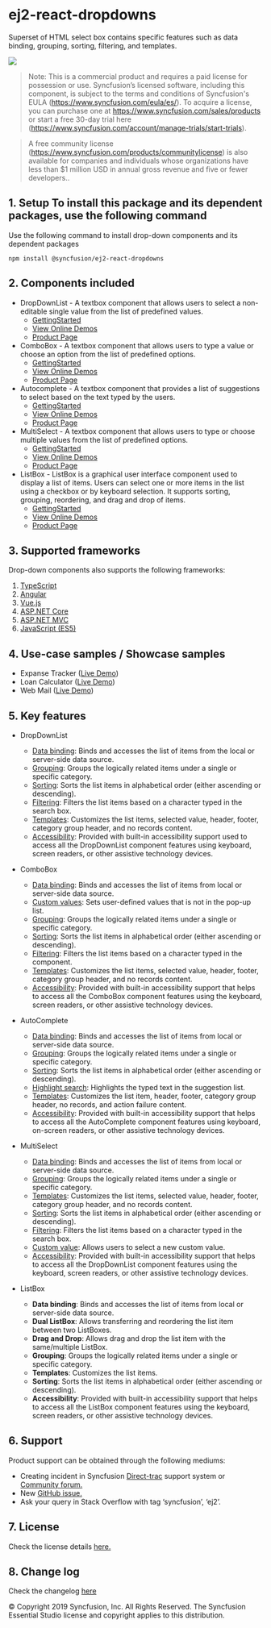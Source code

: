 # ej2-react-dropdowns

Superset of HTML select box contains specific features such as data binding, grouping, sorting, filtering, and templates.

![](../../ReadMe_Images/gif.gif)

>Note: This is a commercial product and requires a paid license for possession or use. Syncfusion’s licensed software, including this component, is subject to the terms and conditions of Syncfusion's EULA (https://www.syncfusion.com/eula/es/). To acquire a license, you can purchase one at https://www.syncfusion.com/sales/products or start a free 30-day trial here (https://www.syncfusion.com/account/manage-trials/start-trials).

>A free community license (https://www.syncfusion.com/products/communitylicense) is also available for companies and individuals whose organizations have less than $1 million USD in annual gross revenue and five or fewer developers..

## 1. Setup To install this package and its dependent packages, use the following command

Use the following command to install drop-down components and its dependent packages

```
npm install @syncfusion/ej2-react-dropdowns
```

## 2. Components included

* DropDownList - A textbox component that allows users to select a non-editable single value from the list of predefined values.
    * [GettingStarted](https://ej2.syncfusion.com/react/documentation/drop-down-list/getting-started)
    * [View Online Demos](https://ej2.syncfusion.com/react/demos/#/material/drop-down-list/default)
    * [Product Page](https://www.syncfusion.com/products/react/dropdownlist)
* ComboBox - A textbox component that allows users to type a value or choose an option from the list of predefined options.
    * [GettingStarted](https://ej2.syncfusion.com/react/documentation/combo-box/getting-started)
    * [View Online Demos](https://ej2.syncfusion.com/react/demos/#/material/combo-box/default)
    * [Product Page](https://www.syncfusion.com/products/react/combobox)
* Autocomplete - A textbox component that provides a list of suggestions to select based on the text typed by the users.
    * [GettingStarted](https://ej2.syncfusion.com/react/documentation/auto-complete/getting-started)
    * [View Online Demos](https://ej2.syncfusion.com/react/demos/#/material/auto-complete/default)
    * [Product Page](https://www.syncfusion.com/products/react/autocomplete)
* MultiSelect - A textbox component that allows users to type or choose multiple values from the list of predefined options.
    * [GettingStarted](https://ej2.syncfusion.com/react/documentation/multi-select/getting-started)
    * [View Online Demos](https://ej2.syncfusion.com/react/demos/#/material/multi-select/default)
    * [Product Page](https://www.syncfusion.com/products/react/multiselect)
* ListBox - ListBox is a graphical user interface component used to display a list of items. Users can select one or more items in the list using a checkbox or by keyboard selection. It supports sorting, grouping, reordering, and drag and drop of items.
    * [GettingStarted](https://ej2.syncfusion.com/react/documentation/list-box/getting-started)
    * [View Online Demos](https://ej2.syncfusion.com/react/demos/#/material/list-box/default)
    * [Product Page](https://www.syncfusion.com/products/react/listbox)

## 3. Supported frameworks

Drop-down components also supports the following frameworks:
1.	[TypeScript](https://ej2.syncfusion.com/demos/#/material)
2.	[Angular](https://ej2.syncfusion.com/angular/demos/#/material)
3.	[Vue.js](https://ej2.syncfusion.com/vue/demos/#/material)
4.	[ASP.NET Core](https://ej2.syncfusion.com/aspnetcore/)
5.	[ASP.NET MVC](https://ej2.syncfusion.com/aspnetcore/)
6.	[JavaScript (ES5)](https://ej2.syncfusion.com/javascript/demos/#/material)

## 4. Use-case samples / Showcase samples

* Expanse Tracker ([Live Demo](https://ej2.syncfusion.com/showcase/typescript/expensetracker/?utm_source=npm&utm_campaign=dropdown#/dashboard))
* Loan Calculator ([Live Demo](https://ej2.syncfusion.com/showcase/typescript/loancalculator/?utm_source=npm&utm_campaign=dropdwonlist#/default))
* Web Mail ([Live Demo](https://ej2.syncfusion.com/showcase/typescript/webmail/#/home))

## 5. Key features
* DropDownList
    * [Data binding](https://ej2.syncfusion.com/react/demos/#/material/drop-down-list/data-binding): Binds and accesses the list of items from the local or server-side data source.
    * [Grouping](https://ej2.syncfusion.com/react/demos/#/material/drop-down-list/grouping-icon): Groups the logically related items under a single or specific category.
    * [Sorting](https://ej2.syncfusion.com/react/documentation/api/drop-down-list#sortorder): Sorts the list items in alphabetical order (either ascending or descending).
    * [Filtering](https://ej2.syncfusion.com/react/demos/#/material/drop-down-list/filtering): Filters the list items based on a character typed in the search box.
    * [Templates](https://ej2.syncfusion.com/react/demos/#/material/drop-down-list/template): Customizes the list items, selected value, header, footer, category group header, and no records content.
    * [Accessibility](https://ej2.syncfusion.com/react/documentation/drop-down-list/accessibility): Provided with built-in accessibility support used to access all the DropDownList component features using keyboard, screen readers, or other assistive technology devices.


* ComboBox
    * [Data binding](https://ej2.syncfusion.com/react/demos/#/material/combo-box/data-binding): Binds and accesses the list of items from local or server-side data source.
    * [Custom values](https://ej2.syncfusion.com/react/demos/#/material/combo-box/custom-value): Sets user-defined values that is not in the pop-up list.
    * [Grouping](https://ej2.syncfusion.com/react/demos/#/material/combo-box/grouping-icon): Groups the logically related items under a single or specific category.
    * [Sorting](https://ej2.syncfusion.com/react/documentation/api/combo-box#sortorder): Sorts the list items in alphabetical order (either ascending or descending).
    * [Filtering](https://ej2.syncfusion.com/react/demos/#/material/combo-box/filtering): Filters the list items based on a character typed in the component.
    * [Templates](https://ej2.syncfusion.com/react/demos/#/material/combo-box/template): Customizes the list items, selected value, header, footer, category group header, and no records content.
    * [Accessibility](https://ej2.syncfusion.com/react/documentation/combo-box/accessibility): Provided with built-in accessibility support that helps to access all the ComboBox component features using the keyboard, screen readers, or other assistive technology devices.


* AutoComplete
    * [Data binding](https://ej2.syncfusion.com/react/demos/#/material/auto-complete/data-binding): Binds and accesses the list of items from local or server-side data source.
    * [Grouping](https://ej2.syncfusion.com/react/demos/#/material/auto-complete/grouping-icon): Groups the logically related items under a single or specific category.
    * [Sorting](https://ej2.syncfusion.com/react/documentation/api/auto-complete#sortorder): Sorts the list items in alphabetical order (either ascending or descending).
    * [Highlight search](https://ej2.syncfusion.com/react/demos/#/material/auto-complete/highlight): Highlights the typed text in the suggestion list.
    * [Templates](https://ej2.syncfusion.com/react/demos/#/material/auto-complete/template): Customizes the list item, header, footer, category group header, no records, and action failure content.
    * [Accessibility](https://ej2.syncfusion.com/react/documentation/auto-complete/accessibility): Provided with built-in accessibility support that helps to access all the AutoComplete component features using keyboard, on-screen readers, or other assistive technology devices.


* MultiSelect
    * [Data binding](https://ej2.syncfusion.com/react/demos/#/material/multi-select/data-binding): Binds and accesses the list of items from local or server-side data source.
    * [Grouping](https://ej2.syncfusion.com/react/demos/#/material/multi-select/grouping): Groups the logically related items under a single or specific category.
    * [Templates](https://ej2.syncfusion.com/react/demos/#/material/multi-select/template): Customizes the list items, selected value, header, footer, category group header, and     no records content.
    * [Sorting](https://ej2.syncfusion.com/react/documentation/api/multi-select#sortorder): Sorts the list items in alphabetical order (either ascending or descending).
    * [Filtering](https://ej2.syncfusion.com/react/demos/#/material/multi-select/filtering): Filters the list items based on a character typed in the search box.
    * [Custom value](https://ej2.syncfusion.com/react/demos/#/material/multi-select/custom-value): Allows users to select a new custom value.
    * [Accessibility](https://ej2.syncfusion.com/react/documentation/multi-select/accessibility): Provided with built-in accessibility support that helps to access all the      DropDownList component features using the keyboard, screen readers, or other assistive technology devices.

* ListBox
    * **Data binding**: Binds and accesses the list of items from local or server-side data source.
    * **Dual ListBox**: Allows transferring and reordering the list item between two ListBoxes.
    * **Drag and Drop**: Allows drag and drop the list item with the same/multiple ListBox.
    * **Grouping**: Groups the logically related items under a single or specific category.
    * **Templates**: Customizes the list items.
    * **Sorting**: Sorts the list items in alphabetical order (either ascending or descending).
    * **Accessibility**: Provided with built-in accessibility support that helps to access all the ListBox component features using the keyboard, screen readers, or other assistive technology devices.

## 6. Support
Product support can be obtained through the following mediums:
* Creating incident in Syncfusion [Direct-trac](https://www.syncfusion.com/support/directtrac/incidents?utm_source=npm&utm_campaign=dropdwon) support system or [Community forum.](https://www.syncfusion.com/forums/essential-js2?utm_source=npm&utm_campaign=dropdwon)
* New [GitHub issue.](https://github.com/syncfusion/ej2-react-ui-components/issues/new)
* Ask your query in Stack Overflow with tag ‘syncfusion’, ‘ej2’.

 
## 7. License 
Check the license details [here.](https://github.com/syncfusion/ej2/blob/master/license?utm_source=npm&utm_campaign=dropdown)

## 8. Change log 
 Check the changelog [here](https://github.com/syncfusion/ej2-react-ui-components/blob/master/components/dropdowns/CHANGELOG.md)

© Copyright 2019 Syncfusion, Inc. All Rights Reserved. The Syncfusion Essential Studio license and copyright applies to this distribution.
